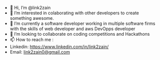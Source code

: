 - 👋 Hi, I’m @link2zain
- 👀 I’m interested in colaborating with other developers to create something awesome.
- 🌱 I’m currently a software developer working in multiple software firms with the skills of web developer and aws DevOpps developer 
- 💞️ I’m looking to collaborate on coding competitions and Hackathons
- 📫 How to reach me :
- Linkedin: https://www.linkedin.com/in/link2zain/
- Email: link2zain0@gmail.com

<!---
link2zain/link2zain is a ✨ special ✨ repository because its `README.md` (this file) appears on your GitHub profile.
You can click the Preview link to take a look at your changes.
--->

